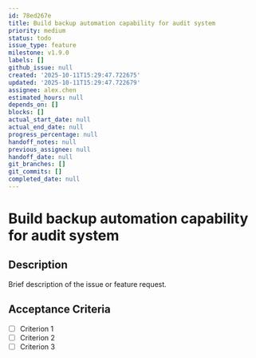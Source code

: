 ```yaml
---
id: 78ed267e
title: Build backup automation capability for audit system
priority: medium
status: todo
issue_type: feature
milestone: v1.9.0
labels: []
github_issue: null
created: '2025-10-11T15:29:47.722675'
updated: '2025-10-11T15:29:47.722679'
assignee: alex.chen
estimated_hours: null
depends_on: []
blocks: []
actual_start_date: null
actual_end_date: null
progress_percentage: null
handoff_notes: null
previous_assignee: null
handoff_date: null
git_branches: []
git_commits: []
completed_date: null
---
```


# Build backup automation capability for audit system

## Description

Brief description of the issue or feature request.

## Acceptance Criteria

- [ ] Criterion 1
- [ ] Criterion 2
- [ ] Criterion 3
